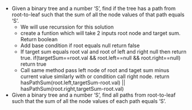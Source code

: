 - Given a binary tree and a number ‘S’, find if the tree has a path from root-to-leaf such that the sum of all the node values of that path equals ‘S’.
   - We will use recurssion for this solution
   - create a funtion which will take 2 inputs root node and target sum. Return boolean
   - Add base condition if root equals null return false
   - If target sum equals root val and root of left and right null then return true. if(targetSum==root.val && root.left==null && root.right==null) return true
   - Call same method pass left node of root and taget sum minus current value similarly with or condition call right node. return hasPathSum(root.left,targetSum-root.val) || hasPathSum(root.right,targetSum-root.val)
- Given a binary tree and a number ‘S’, find all paths from root-to-leaf such that the sum of all the node values of each path equals ‘S’.
